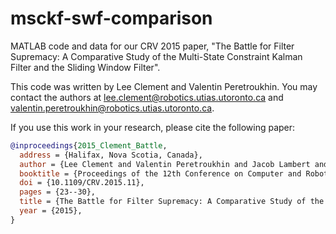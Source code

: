 # msckf-swf-comparison
MATLAB code and data for our CRV 2015 paper, "The Battle for Filter Supremacy: A Comparative Study of the Multi-State Constraint Kalman Filter and the Sliding Window Filter".

This code was written by Lee Clement and Valentin Peretroukhin. You may contact the authors at lee.clement@robotics.utias.utoronto.ca and valentin.peretroukhin@robotics.utias.utoronto.ca.

If you use this work in your research, please cite the following paper:

```bibtex
@inproceedings{2015_Clement_Battle,
  address = {Halifax, Nova Scotia, Canada},
  author = {Lee Clement and Valentin Peretroukhin and Jacob Lambert and Jonathan Kelly},
  booktitle = {Proceedings of the 12th Conference on Computer and Robot Vision {(CRV)}},
  doi = {10.1109/CRV.2015.11},
  pages = {23--30},
  title = {The Battle for Filter Supremacy: A Comparative Study of the Multi-State Constraint Kalman Filter and the Sliding Window Filter},
  year = {2015},
}
```
